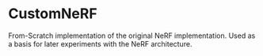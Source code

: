 # CustomNeRF
From-Scratch implementation of the original NeRF implementation. Used as a basis for later experiments with the NeRF architecture.
